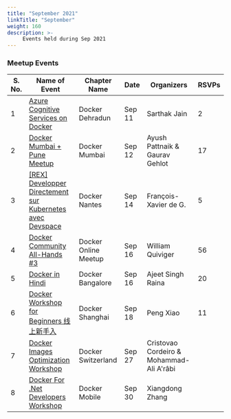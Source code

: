 ```yaml
---
title: "September 2021"
linkTitle: "September"
weight: 160
description: >-
     Events held during Sep 2021
---
```



### Meetup Events

| S. No. | Name of Event    |  Chapter Name | Date | Organizers  | RSVPs | 
|-----------|-----------|-------------|----------------|-------------|------------|
| 1 | [Azure Cognitive Services on Docker](https://www.meetup.com/Docker-Dehradun/events/280632120/) | Docker Dehradun | Sep 11 | Sarthak Jain | 2 | <br>
| 2 | [Docker Mumbai + Pune Meetup](https://www.meetup.com/Docker-Mumbai/events/280314453/) |  Docker Mumbai |  Sep 12 | Ayush Pattnaik & Gaurav Gehlot |  17 | <br>
| 3 | [[REX] Developper Directement sur Kubernetes avec Devspace](https://www.meetup.com/Docker-Nantes/events/280460333) | Docker Nantes  | Sep 14 | François-Xavier de G. | 5 | <br>
| 4 | [Docker Community All-Hands #3](https://www.meetup.com/Docker-Online-Meetup/events/280169730/) | Docker Online Meetup | Sep 16 | William Quiviger | 56 | <br>
| 5 | [Docker in Hindi](https://www.meetup.com/Docker-Bangalore/events/280259077/)  | Docker Bangalore | Sep 16 | Ajeet Singh Raina | 20 | <br>
| 6 | [Docker Workshop for Beginners 线上新手入](https://www.meetup.com/Docker-Shanghai/events/280159985/) | Docker Shanghai | Sep 18 | Peng Xiao | 11 | <br>
| 7 | [Docker Images Optimization Workshop](https://www.meetup.com/Docker-Switzerland/events/280186771/) |  Docker Switzerland |  Sep 27 | Cristovao Cordeiro & Mohammad-Ali A'râbi |   |
| 8 | [Docker For .Net Developers Workshop](https://www.meetup.com/Docker-Mobile/events/280556207/) |  Docker Mobile |  Sep 30 | Xiangdong Zhang |   |<br>

